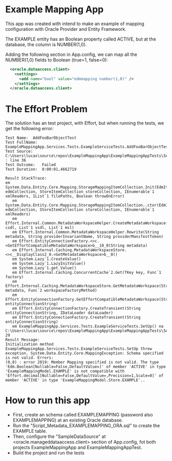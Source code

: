 # Example Mapping App

This app was created with intend to make an example of mapping configuration with Oracle Provider and Entity Framework.

The EXAMPLE entity has an Boolean property called ACTIVE, but at the database, the column is NUMBER(1,0).

Adding the following section in App.config, we can map all the NUMBER(1,0) fields to Boolean (true=1, false=0):

```xml
  <oracle.dataaccess.client>
    <settings>
      <add name="bool" value="edmmapping number(1,0)" />
    </settings>
  </oracle.dataaccess.client>
```

# The Effort Problem

The solution has an test project, with Effort, but when running the tests, we get the following error:

```
Test Name:	AddFooBarObjectTest
Test FullName:	ExampleMappingApp.Services.Tests.ExampleServiceTests.AddFooBarObjectTest
Test Source:	C:\Users\lucas\source\repos\ExampleMappingApp\ExampleMappingAppTests\Services\ExampleServiceTests.cs : line 36
Test Outcome:	Failed
Test Duration:	0:00:01,4662719

Result StackTrace:	
em System.Data.Entity.Core.Mapping.StorageMappingItemCollection.Init(EdmItemCollection edmCollection, StoreItemCollection storeCollection, IEnumerable`1 xmlReaders, IList`1 filePaths, Boolean throwOnError)
   em System.Data.Entity.Core.Mapping.StorageMappingItemCollection..ctor(EdmItemCollection edmCollection, StoreItemCollection storeCollection, IEnumerable`1 xmlReaders)
   em Effort.Internal.Common.MetadataWorkspaceHelper.CreateMetadataWorkspace(List`1 csdl, List`1 ssdl, List`1 msl)
   em Effort.Internal.Common.MetadataWorkspaceHelper.Rewrite(String metadata, String providerInvariantName, String providerManifestToken)
   em Effort.EntityConnectionFactory.<>c.<GetEffortCompatibleMetadataWorkspace>b__10_0(String metadata)
   em Effort.Internal.Caching.MetadataWorkspaceStore.<>c__DisplayClass2_0.<GetMetadataWorkspace>b__0()
   em System.Lazy`1.CreateValue()
   em System.Lazy`1.LazyInitValue()
   em System.Lazy`1.get_Value()
   em Effort.Internal.Caching.ConcurrentCache`2.Get(TKey key, Func`1 factory)
   em Effort.Internal.Caching.MetadataWorkspaceStore.GetMetadataWorkspace(String metadata, Func`2 workspaceFactoryMethod)
   em Effort.EntityConnectionFactory.GetEffortCompatibleMetadataWorkspace(String& entityConnectionString)
   em Effort.EntityConnectionFactory.CreateTransient(String entityConnectionString, IDataLoader dataLoader)
   em Effort.EntityConnectionFactory.CreateTransient(String entityConnectionString)
   em ExampleMappingApp.Services.Tests.ExampleServiceTests.SetUp() na C:\Users\lucas\source\repos\ExampleMappingApp\ExampleMappingAppTests\Services\ExampleServiceTests.cs:linha 29
Result Message:	
Initialization method ExampleMappingApp.Services.Tests.ExampleServiceTests.SetUp threw exception. System.Data.Entity.Core.MappingException: Schema specified is not valid. Errors: 
(0,0) : error 2019: Member Mapping specified is not valid. The type 'Edm.Boolean[Nullable=False,DefaultValue=]' of member 'ACTIVE' in type 'ExampleMappingModel.EXAMPLE' is not compatible with 'Effort.decimal[Nullable=False,DefaultValue=,Precision=1,Scale=0]' of member 'ACTIVE' in type 'ExampleMappingModel.Store.EXAMPLE'..
```

# How to run this app

- First, create an schema called EXAMPLEMAPPING (password also EXAMPLEMAPPING) at an existing Oracle database.
- Run the "Script_Metadata_EXAMPLEMAPPING_ORA.sql" to create the EXAMPLE table.
- Then, configure the "SampleDataSource" at <oracle.manageddataaccess.client> section of App.config, fot both projects ExampleMappingApp and ExampleMappingAppTest.
- Build the project and run the tests